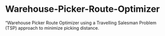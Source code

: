 # Warehouse-Picker-Route-Optimizer
“Warehouse Picker Route Optimizer using a Travelling Salesman Problem (TSP) approach to minimize picking distance.
